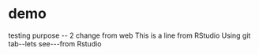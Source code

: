 # demo
testing purpose -- 2 change from web
This is a line from RStudio
Using git tab--lets see---from Rstudio



